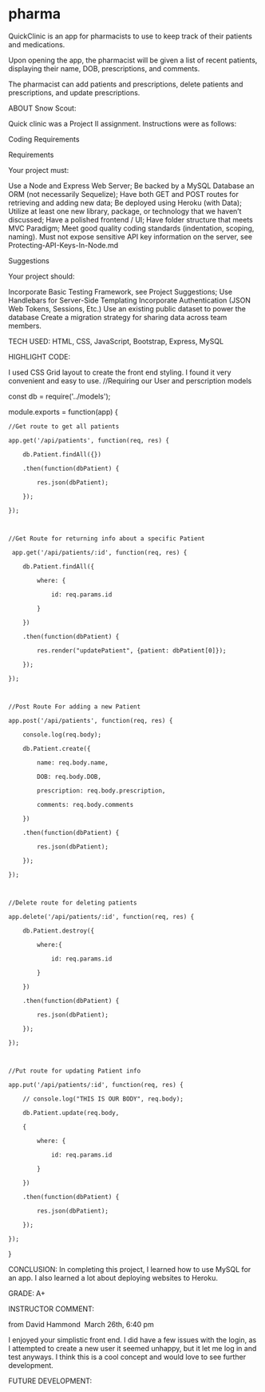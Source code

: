 # pharma
QuickClinic is an app for pharmacists to use to keep track of their patients and medications.

Upon opening the app, the pharmacist will be given a list of recent patients, displaying their name, DOB, prescriptions, and comments. 

The pharmacist can add patients and prescriptions, delete patients and prescriptions, and update prescriptions.



ABOUT Snow Scout:

Quick clinic was a Project II assignment. Instructions were as follows:

Coding Requirements

Requirements

Your project must:


Use a Node and Express Web Server;
Be backed by a MySQL Database an ORM (not necessarily Sequelize);
Have both GET and POST routes for retrieving and adding new data;
Be deployed using Heroku (with Data);
Utilize at least one new library, package, or technology that we haven’t discussed;
Have a polished frontend / UI;
Have folder structure that meets MVC Paradigm;
Meet good quality coding standards (indentation, scoping, naming).
Must not expose sensitive API key information on the server, see Protecting-API-Keys-In-Node.md



Suggestions

Your project should:


Incorporate Basic Testing Framework, see Project Suggestions;
Use Handlebars for Server-Side Templating
Incorporate Authentication (JSON Web Tokens, Sessions, Etc.)
Use an existing public dataset to power the database
Create a migration strategy for sharing data across team members.


TECH USED: HTML, CSS, JavaScript, Bootstrap, Express, MySQL

HIGHLIGHT CODE:

I used CSS Grid layout to create the front end styling. I found it very convenient and easy to use.
//Requiring our User and perscription models



const db = require('../models');



module.exports = function(app) {



    //Get route to get all patients

    app.get('/api/patients', function(req, res) {

        db.Patient.findAll({})

        .then(function(dbPatient) {

            res.json(dbPatient);

        });

    });



    //Get Route for returning info about a specific Patient

     app.get('/api/patients/:id', function(req, res) {

        db.Patient.findAll({

            where: {

                id: req.params.id

            }

        })

        .then(function(dbPatient) {

            res.render("updatePatient", {patient: dbPatient[0]});

        });

    });



    //Post Route For adding a new Patient

    app.post('/api/patients', function(req, res) {

        console.log(req.body);

        db.Patient.create({

            name: req.body.name,

            DOB: req.body.DOB,

            prescription: req.body.prescription,

            comments: req.body.comments

        })

        .then(function(dbPatient) {

            res.json(dbPatient);

        });

    });



    //Delete route for deleting patients

    app.delete('/api/patients/:id', function(req, res) {

        db.Patient.destroy({

            where:{

                id: req.params.id

            }

        })

        .then(function(dbPatient) {

            res.json(dbPatient);

        });

    });



    //Put route for updating Patient info

    app.put('/api/patients/:id', function(req, res) {

        // console.log("THIS IS OUR BODY", req.body);

        db.Patient.update(req.body,

        {

            where: {

                id: req.params.id

            }

        })

        .then(function(dbPatient) {

            res.json(dbPatient);

        });

    });

}


CONCLUSION: 
	In completing this project, I learned how to use MySQL for an app. I also learned a lot about deploying websites to Heroku.

GRADE: A+

INSTRUCTOR COMMENT:

from David Hammond 
March 26th, 6:40 pm

I enjoyed your simplistic front end. I did have a few issues with the login, as I attempted to create a new user it seemed unhappy, but it let me log in and test anyways. I think this is a cool concept and would love to see further development.

FUTURE DEVELOPMENT:
